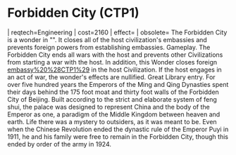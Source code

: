 # Forbidden City (CTP1)

 | reqtech=Engineering
 | cost=2160
 | effect=
 | obsolete=
The Forbidden City is a wonder in "". It closes all of the host civilization's embassies and prevents foreign powers from establishing embassies.
Gameplay.
The Forbidden City ends all wars with the host and prevents other Civilizations from starting a war with the host. In addition, this Wonder closes foreign [embassy%20%28CTP1%29](embassies) in the host Civilization. If the host engages in an act of war, the wonder's effects are nullified.
Great Library entry.
For over five hundred years the Emperors of the Ming and Qing Dynasties spent their days behind the 175 foot moat and thirty foot walls of the Forbidden City of Beijing. Built according to the strict and elaborate system of feng shui, the palace was designed to represent China and the body of the Emperor as one, a paradigm of the Middle Kingdom between heaven and earth. Life there was a mystery to outsiders, as it was meant to be. Even when the Chinese Revolution ended the dynastic rule of the Emperor Puyi in 1911, he and his family were free to remain in the Forbidden City, though this ended by order of the army in 1924.